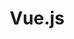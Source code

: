 ---
view: category
lang: en
order: 1
top: true
title: Vue.js
description: 
excerpt: 
slug: vuejs
meta:
  - property: og:image
    content: https://ktquez.com/share/ktquez-play-image-share.png
  - name: twitter:image
    content: https://ktquez.com/share/ktquez-play-image-share.png
---
